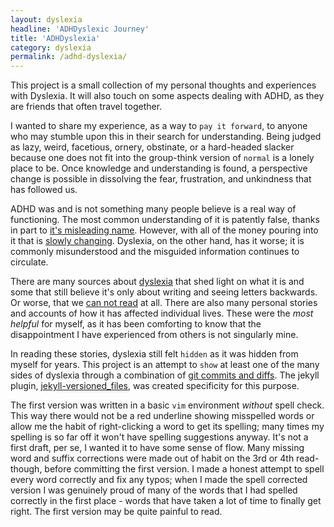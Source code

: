 ```yaml
---
layout: dyslexia
headline: 'ADHDyslexic Journey'
title: 'ADHDyslexia'
category: dyslexia
permalink: /adhd-dyslexia/
---
```


This project is a small collection of my personal thoughts and experiences with Dyslexia. It will also touch on some aspects dealing with ADHD, as they are friends that often travel together.

I wanted to share my experience, as a way to `pay it forward`, to anyone who may stumble upon this in their search for understanding. Being judged as lazy, weird, facetious, ornery, obstinate, or a hard-headed slacker because one does not fit into the group-think version of `normal` is a lonely place to be. Once knowledge and understanding is found, a perspective change is possible in dissolving the fear, frustration, and unkindness that has followed us.

ADHD was and is not something many people believe is a real way of functioning. The most common understanding of it is patently false, thanks in part to [it's misleading name][1]. However, with all of the money pouring into it that is [slowly changing][2]. Dyslexia, on the other hand, has it worse; it is commonly misunderstood and the misguided information continues to circulate.

There are many sources about [dyslexia][3] that shed light on what it is and some that still believe it's only about writing and seeing letters backwards. Or worse, that we [can not read][4] at all. There are also many personal stories and accounts of how it has affected individual lives. These were the _most helpful_ for myself, as it has been comforting to know that the disappointment I have experienced from others is not singularly mine.

In reading these stories, dyslexia still felt `hidden` as it was hidden from myself for years. This project is an attempt to `show` at least one of the many sides of dyslexia through a combination of [git commits and diffs][5]. The jekyll plugin, [jekyll-versioned_files][6], was created specificity for this purpose.

The first version was written in a basic `vim` environment _without_ spell check. This way there would not be a red underline showing misspelled words or allow me the habit of right-clicking a word to get its spelling; many times my spelling is so far off it won't have spelling suggestions anyway. It's not a first draft, per se, I wanted it to have some sense of flow. Many missing word and suffix corrections were made out of habit on the 3rd or 4th read-though, before committing the first version. I made a honest attempt to spell every word correctly and fix any typos; when I made the spell corrected version I was genuinely proud of many of the words that I had spelled correctly in the first place - words that have taken a lot of time to finally get right. The first version may be quite painful to read.

[1]: https://www.additudemag.com/secrets-of-the-adhd-brain/
[2]: https://www.additudemag.com/symptoms-of-add-hyperarousal-rejection-sensitivity/
[3]: https://en.oxforddictionaries.com/definition/dyslexia
[4]: https://en.oxforddictionaries.com/definition/illiteracy
[5]: https://en.wikipedia.org/wiki/Git
[6]: https://github.com/random-parts/jekyll-versioned_files
